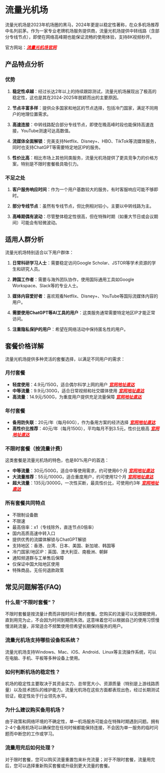 # 流量光机场

流量光机场是2023年机场圈的黑马，2024年更是以稳定性著称，在众多机场推荐中名列前茅。作为一家专业老牌机场服务提供商，流量光机场提供中转线路（含部分专线节点），即使在网络高峰期也能保证流畅的使用体验，支持8K视频秒开。

官方网站：[<font color="red">***流量光机场官网***</font>](https://llgjc1.com/#/register?code=68jP4BZY)  

## 产品特点分析

### 优势

1. **稳定性卓越**：经过长达2年以上的持续跟踪测试，流量光机场展现出了极高的稳定性，这也是其在2024-2025年脱颖而出的主要原因。

2. **节点丰富多样**：提供众多国家和地区的节点选择，包括冷门国家，满足不同用户的地理位置需求。

3. **高速连接**：中转线路配合部分专线节点，即使在晚高峰时段也能保持高速连接，YouTube测速可达高数值。

4. **流媒体全面解锁**：完美支持Netflix、Disney+、HBO、TikTok等流媒体服务，同时也支持ChatGPT等需要特定地区IP的服务。

5. **性价比高**：相比市场上其他同类服务，流量光机场提供了更具竞争力的价格方案，特别是不限时套餐极具吸引力。

### 不足之处

1. **客户服务响应时间**：作为一个用户基数较大的服务，有时客服响应可能不够即时。

2. **部分专线节点**：虽然有专线节点，但比例相对较小，主要以中转线路为主。

3. **高峰期偶有波动**：尽管整体稳定性很高，但在特殊时期（如重大节日或会议期间）可能会有轻微波动。

## 适用人群分析

流量光机场特别适合以下用户群体：

1. **日常科研学习人士**：需要稳定访问Google Scholar、JSTOR等学术资源的学生和研究人员。

2. **跨国工作者**：需要与海外团队协作，使用国际通用工具如Google Workspace、Slack等的专业人士。

3. **媒体内容爱好者**：喜欢观看Netflix、Disney+、YouTube等国际流媒体内容的用户。

4. **需要使用ChatGPT等AI工具的用户**：这类服务通常需要特定地区IP才能正常访问。

5. **注重隐私保护的用户**：希望在网络活动中保持匿名性的用户。

## 套餐价格详解

流量光机场提供多种灵活的套餐选择，以满足不同用户的需求：

### 月付套餐

- **轻度使用**：4.9元/150G，适合偶尔科学上网的用户  [<font color="red">***官网地址直达***</font>](https://llgjc1.com/#/register?code=68jP4BZY)
- **中等流量**：9.9元/300G，适合日常视频和社交媒体使用   [<font color="red">***官网地址直达***</font>](https://llgjc1.com/#/register?code=68jP4BZY)
- **高流量**：14.9元/500G，为重度用户提供充足流量保障  [<font color="red">***官网地址直达***</font>](https://llgjc1.com/#/register?code=68jP4BZY)

### 年付套餐

- **备用防失联**：20元/年（每月60G），作为备用方案的经济选择  [<font color="red">***官网地址直达***</font>](https://llgjc1.com/#/register?code=68jP4BZY)
- **高性价比推荐**：40元/年（每月150G），平均每月不到3.5元，性价比极高  [<font color="red">***官网地址直达***</font>](https://llgjc1.com/#/register?code=68jP4BZY)

### 不限时套餐（按流量计费）

这类套餐是流量光机场的特色，也是80%用户的首选：

- **中等流量**：30元/500G，适合中等使用需求，约可使用6个月  [<font color="red">***官网地址直达***</font>](https://llgjc1.com/#/register?code=68jP4BZY)
- **大流量推荐**：55元/1000G，适合重度用户，约可使用12个月  [<font color="red">***官网地址直达***</font>](https://llgjc1.com/#/register?code=68jP4BZY)
- **超大流量**：135元/3000G，一次性买断，最具性价比，可使用约3年  [<font color="red">***官网地址直达***</font>](https://llgjc1.com/#/register?code=68jP4BZY)


### 所有套餐共同特点

- 不限制设备数
- 不限速
- 最高倍率：x1（专线除外，直连节点0倍率）
- 国内高质高速中转入口
- 提供优秀的流媒体解锁与ChatGPT解锁
- 支持地区：香港、台湾、日本、美国、新加坡、韩国等
- 冷门国家/地区IP：英国、澳大利亚、南极洲、朝鲜
- 通知频道群与工单售后保障
- 仅保证中国大陆地区使用
- 特殊商品，无任何退款政策

## 常见问题解答(FAQ)

### 什么是"不限时套餐"？
不限时套餐是按流量计费而非按时间计费的套餐。您购买的流量可以无限期使用，直到用完为止，不会因为时间到期而失效。这意味着您可以根据自己的使用习惯慢慢消耗流量，非常适合不频繁使用但希望长期保持服务的用户。

### 流量光机场支持哪些设备和系统？
流量光机场支持Windows、Mac、iOS、Android、Linux等主流操作系统，可以在电脑、手机、平板等多种设备上使用。

### 如何判断机场的稳定性？
机场的稳定性主要取决于其资金实力、总带宽大小、资源质量（特别是上游线路质量）以及技术团队的维护能力。流量光机场在这些方面都表现出色，经过长期测试验证，稳定性处于行业领先水平。

### 为什么建议购买备用机场？
由于政策和网络环境的不确定性，单一机场服务可能会在特殊时期遇到问题。拥有2-4个备用机场可以确保您在任何时候都能保持连接，不会因为单一服务的临时问题而中断您的工作或学习。

### 流量用完后如何处理？
对于限时套餐，您可以购买流量重置包来补充流量；对于不限时套餐，流量用完后，您可以选择重新购买套餐或升级到更大流量的套餐。

